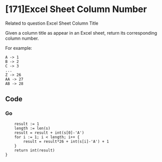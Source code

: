 # [171]Excel Sheet Column Number

Related to question Excel Sheet Column Title

Given a column title as appear in an Excel sheet, return its corresponding column number.

For example:

    A -> 1
    B -> 2
    C -> 3
    ...
    Z -> 26
    AA -> 27
    AB -> 28 
   
   
## Code

### Go

```func titleToNumber(s string) int {
	result := 1
	length := len(s)
	result = result + int(s[0]-'A')
	for i := 1; i < length; i++ {
		result = result*26 + int(s[i]-'A') + 1
	}
	return int(result)
}
```



